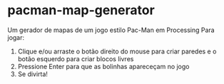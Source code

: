 # pacman-map-generator
Um gerador de mapas de um jogo estilo Pac-Man em Processing
Para jogar:
  1. Clique e/ou arraste o botão direito do mouse para criar paredes e o botão esquerdo para criar blocos livres
  2. Pressione Enter para que as bolinhas apareceçam no jogo
  3. Se divirta!
